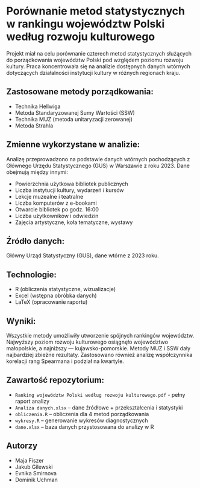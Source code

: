 # Porównanie metod statystycznych w rankingu województw Polski według rozwoju kulturowego

Projekt miał na celu porównanie czterech metod statystycznych służących do porządkowania województw Polski pod względem poziomu rozwoju kultury. Praca koncentrowała się na analizie dostępnych danych wtórnych dotyczących działalności instytucji kultury w różnych regionach kraju.

## Zastosowane metody porządkowania:
- Technika Hellwiga
- Metoda Standaryzowanej Sumy Wartości (SSW)
- Technika MUZ (metoda unitaryzacji zerowanej)
- Metoda Strahla

## Zmienne wykorzystane w analizie:
Analizę przeprowadzono na podstawie danych wtórnych pochodzących z Głównego Urzędu Statystycznego (GUS) w Warszawie z roku 2023. Dane obejmują między innymi:
- Powierzchnia użytkowa bibliotek publicznych
- Liczba instytucji kultury, wydarzeń i kursów
- Lekcje muzealne i teatralne
- Liczba komputerów z e-bookami
- Otwarcie bibliotek po godz. 16:00
- Liczba użytkowników i odwiedzin
- Zajęcia artystyczne, koła tematyczne, wystawy

## Źródło danych:
Główny Urząd Statystyczny (GUS), dane wtórne z 2023 roku.

## Technologie:
- R (obliczenia statystyczne, wizualizacje)
- Excel (wstępna obróbka danych)
- LaTeX (opracowanie raportu)

## Wyniki:
Wszystkie metody umożliwiły utworzenie spójnych rankingów województw. Najwyższy poziom rozwoju kulturowego osiągnęło województwo małopolskie, a najniższy — kujawsko-pomorskie. Metody MUZ i SSW dały najbardziej zbieżne rezultaty. Zastosowano również analizę współczynnika korelacji rang Spearmana i podział na kwartyle.

## Zawartość repozytorium:
- `Ranking województw Polski według rozwoju kulturowego.pdf` - pełny raport analizy
- `Analiza danych.xlsx` – dane źródłowe + przekształcenia i statystyki
- `obliczenia.R` – obliczenia dla 4 metod porządkowania
- `wykresy.R` – generowanie wykresów diagnostycznych
- `dane.xlsx` – baza danych przystosowana do analizy w R

##  Autorzy
- Maja Fiszer
- Jakub Gilewski
- Evnika Smirnova
- Dominik Uchman
